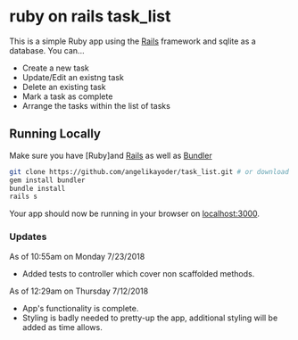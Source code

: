 # ruby on rails task_list

This is a simple Ruby app using the [Rails](http://rubyonrails.org) framework and sqlite as a database.
You can...
- Create a new task
- Update/Edit an existng task
- Delete an existing task
- Mark a task as complete
- Arrange the tasks within the list of tasks

## Running Locally

Make sure you have [Ruby]and [Rails](https://www.ruby-lang.org) as well as [Bundler](http://bundler.io)
```sh
git clone https://github.com/angelikayoder/task_list.git # or download the file
gem install bundler
bundle install
rails s
```

Your app should now be running in your browser on [localhost:3000](http://localhost:3000/).

### Updates
As of 10:55am on Monday 7/23/2018
- Added tests to controller which cover non scaffolded methods.

As of 12:29am on Thursday 7/12/2018
- App's functionality is complete.
- Styling is badly needed to pretty-up the app, additional styling will be added as time allows.
